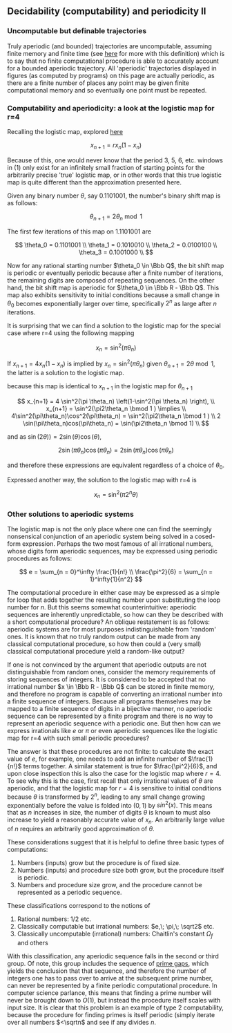 ## Decidability (computability) and periodicity II

### Uncomputable but definable trajectories

Truly aperiodic (and bounded) trajectories are uncomputable, assuming finite memory and finite time (see [here](https://blbadger.github.io/solvable-periodicity.html) for more with this definition) which is to say that no finite computational procedure is able to accurately account for a bounded aperiodic trajectory.  All 'aperiodic' trajectories displayed in figures (as computed by programs) on this page are actually periodic, as there are a finite number of places any point may be given finite computational memory and so eventually one point must be repeated.  

### Computability and aperiodicity: a look at the logistic map for r=4

Recalling the logistic map, explored [here](https://blbadger.github.io/logistic-map.html)

$$
x_{n+1} = rx_n(1-x_n) \tag{1}
$$

Because of this, one would never know that the period 3, 5, 6, etc. windows in (1) only exist for an infinitely small fraction of starting points for the arbitrarily precise 'true' logistic map, or in other words that this true logistic map is quite different than the approximation presented here.

Given any binary number $\theta$, say $0.1101001$, the number's binary shift map is as follows:

$$
\theta_{n+1} = 2\theta_n \bmod 1
$$

The first few iterations of this map on $1.1101001$ are

$$
\theta_0 = 0.1101001 \\
\theta_1 = 0.1010010 \\
\theta_2 = 0.0100100 \\
\theta_3 = 0.1001000 \\
$$

Now for any rational starting number $\theta_0 \in \Bbb Q$, the bit shift map is periodic or eventually periodic because after a finite number of iterations, the remaining digits are composed of repeating sequences.  On the other hand, the bit shift map is aperiodic for $\theta_0 \in \Bbb R - \Bbb Q$.  This map also exhibits sensitivity to initial conditions because a small change in $\theta_0$ becomes exponentially larger over time, specifically $2^n$ as large after $n$ iterations.

It is surprising that we can find a solution to the logistic map for the special case where r=4 using the following mapping

$$
x_n = \sin^2 (\pi \theta_n)
$$

If $x_{n+1} = 4x_n(1-x_n)$ is implied by $x_n = \sin^2(\pi\theta_n)$ given $\theta_{n+1} = 2 \theta \bmod 1$, the latter is a solution to the logistic map.

because this map is identical to $x_{n+1}$ in the logistic map for $\theta_{n+1}$

$$
x_{n+1} = 4 \sin^2(\pi \theta_n) \left(1-\sin^2(\pi \theta_n) \right), \\
x_{n+1} = \sin^2(\pi2\theta_n \bmod 1 ) \implies \\
4\sin^2(\pi\theta_n)\cos^2(\pi\theta_n) = \sin^2(\pi2\theta_n \bmod 1 ) \\
2 \sin(\pi\theta_n)cos(\pi\theta_n) = \sin(\pi2\theta_n \bmod 1) \\
$$

and as $\sin(2\theta)) = 2\sin(\theta)\cos(\theta)$, 

$$
2 \sin(\pi\theta_n)\cos(\pi\theta_n)  = 2 \sin(\pi\theta_n)\cos(\pi\theta_n) 
$$

and therefore these expressions are equivalent regardless of a choice of $\theta_0$.

Expressed another way, the solution to the logistic map with r=4 is 

$$
x_n = \sin^2(\pi 2^n \theta) 
$$

### Other solutions to aperiodic systems

The logistic map is not the only place where one can find the seemingly nonsensical conjunction of an aperiodic system being solved in a cosed-form expression.  Perhaps the two most famous of all irrational numbers, whose digits form aperiodic sequences, may be expressed using periodic procedures as follows:

$$
e = \sum_{n = 0}^\infty \frac{1}{n!} \\
\frac{\pi^2}{6} = \sum_{n = 1}^infty{1}{n^2}
$$

The computational procedure in either case may be expressed as a simple for loop that adds together the resulting number upon substituting the loop number for $n$. But this seems somewhat counterintuitive: aperiodic sequences are inherently unpredictable, so how can they be described with a short computational procedure?  An oblique restatement is as follows: aperiodic systems are for most purposes indistinguishable from 'random' ones.  It is known that no truly random output can be made from any classical computational procedure, so how then could a (very small) classical computational procedure yield a random-like output?

If one is not convinced by the argument that aperiodic outputs are not distinguishable from random ones, consider the memory requirements of storing sequences of integers.  It is considered to be accepted that no irrational number $x \in \Bbb R - \Bbb Q$ can be stored in finite memory, and therefore no program is capable of converting an irrational number into a finite sequence of integers. Because all programs themselves may be mapped to a finite sequence of digits in a bijective manner, no aperiodic sequence can be represented by a finite program and there is no way to represent an aperiodic sequence with a periodic one.  But then how can we express irrationals like $e$ or $\pi$ or even aperiodic sequences like the logistic map for r=4 with such small periodic procedures?

The answer is that these procedures are not finite: to calculate the exact value of $e$, for example, one needs to add an infinite number of $\frac{1}{n!}$ terms together.  A similar statement is true for $\frac{\pi^2}{6}$, and upon close inspection this is also the case for the logistic map where $r=4$.  To see why this is the case, first recall that only irrational values of $\theta$ are aperiodic, and that the logistic map for $r=4$ is sensitive to initial conditions because $\theta$ is transformed by $2^n$, leading to any small change growing exponentially before the value is folded into $(0, 1)$ by $sin^2(x)$.  This means that as $n$ increases in size, the number of digits $\theta$ is known to must also increase to yield a reasonably accurate value of $x_n$.  An arbitrarily large value of $n$ requires an arbitrarily good approximation of $\theta$.

These considerations suggest that it is helpful to define three basic types of computations:

1. Numbers (inputs) grow but the procedure is of fixed size.
2. Numbers (inputs) and procedure size both grow, but the procedure itself is periodic.
3. Numbers and procedure size grow, and the procedure cannot be represented as a periodic sequence.

These classifications correspond to the notions of

1. Rational numbers: $1/2$ etc.
2. Classically computable but irrational numbers: $e,\; \pi,\; \sqrt2$ etc.
3. Classically uncomputable (irrational) numbers: Chaitlin's constant $\Omega_f$ and others

With this classification, any aperiodic sequence falls in the second or third group. Of note, this group includes the sequence of [prime gaps](https://blbadger.github.io/unpredictable-primes.html), which yields the conclusion that that sequence, and therefore the number of integers one has to pass over to arrive at the subsequent prime number, can never be represented by a finite periodic computational procedure.  In computer science parlance, this means that finding a prime number will never be brought down to $O(1)$, but instead the procedure itself scales with input size.  It is clear that this problem is an example of type 2 computability, because the procedure for finding primes is itself periodic (simply iterate over all numbers $<\sqrtn$ and see if any divides $n$.






























